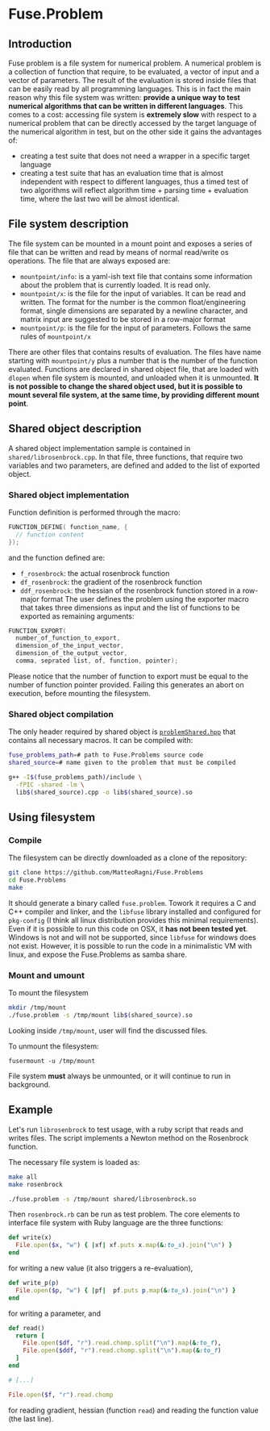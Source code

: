 # Fuse.Problem

## Introduction

Fuse problem is a file system for numerical problem. A numerical problem is a collection of function that require, to be evaluated, a vector of input and a vector of parameters. The result of the evaluation is stored inside files that can be easily read by all programming languages. This is in fact the main reason why this file system was written: **provide a unique way to test numerical algorithms that can be written in different languages**. This comes to a cost: accessing file system is **extremely slow** with respect to a numerical problem that can be directly accessed by the target language of the numerical algorithm in test, but on the other side it gains the advantages of:

 - creating a test suite that does not need a wrapper in a specific target language
 - creating a test suite that has an evaluation time that is almost independent with respect to different languages, thus a timed test of two algorithms will reflect algorithm time + parsing time + evaluation time, where the last two will be almost identical.

## File system description

The file system can be mounted in a mount point and exposes a series of file that can be written and read by means of normal read/write os operations. The file that are always exposed are:

 - `mountpoint/info`: is a yaml-ish text file that contains some information about the problem that is currently loaded. It is read only.
 - `mountpoint/x`: is the file for the input of variables. It can be read and written. The format for the number is the common float/engineering format, single dimensions are separated by a newline character, and matrix input are suggested to be stored in a row-major format
 - `mountpoint/p`: is the file for the input of parameters. Follows the same rules of `mountpoint/x`

There are other files that contains results of evaluation. The files have name starting with `mountpoint/y` plus a number that is the number of the function evaluated. Functions are declared in shared object file, that are loaded with `dlopen` when file system is mounted, and unloaded when it is unmounted. **It is not possible to change the shared object used, but it is possible to mount several file system, at the same time, by providing different mount point**.

## Shared object description

A shared object implementation sample is contained in `shared/librosenbrock.cpp`. In that file, three functions, that require two variables and two parameters, are defined and added to the list of exported object.

### Shared object implementation

Function definition is performed through the macro:
```c++
FUNCTION_DEFINE( function_name, {
  // function content
});
```
and the function defined are:
 - `f_rosenbrock`: the actual rosenbrock function
 - `df_rosenbrock`: the gradient of the rosenbrock function
 - `ddf_rosenbrock`: the hessian of the rosenbrock function stored in a row-major format
The user defines the problem using the exporter macro that takes three dimensions as input and the list of functions to be exported as remaining arguments:
```c++
FUNCTION_EXPORT(
  number_of_function_to_export,
  dimension_of_the_input_vector,
  dimension_of_the_output_vector,
  comma, seprated list, of, function, pointer);
```
Please notice that the number of function to export must be equal to the number of function pointer provided. Failing this generates an abort on execution, before mounting the filesystem.

### Shared object compilation

The only header required by shared object is [`problemShared.hpp`](http://ragni.me/Fuse.Problems/problemShared_8hpp.html) that contains all necessary macros. It can be compiled with:
```sh
fuse_problems_path=# path to Fuse.Problems source code
shared_source=# name given to the problem that must be compiled

g++ -I$(fuse_problems_path)/include \
  -fPIC -shared -lm \
  lib$(shared_source).cpp -o lib$(shared_source).so
```

## Using filesystem

### Compile

The filesystem can be directly downloaded as a clone of the repository:
```sh
git clone https://github.com/MatteoRagni/Fuse.Problems
cd Fuse.Problems
make
```
It should generate a binary called `fuse.problem`. Towork it requires a C and C++ compiler and linker, and the `libfuse` library installed and configured for `pkg-config` (I think all linux distribution provides this minimal requirements). Even if it is possible to run this code on OSX, it **has not been tested yet**. Windows is not and will not be supported, since `libfuse` for windows does not exist. However, it is possible to run the code in a minimalistic VM with linux, and expose the Fuse.Problems as samba share.

### Mount and umount

To mount the filesystem
```sh
mkdir /tmp/mount
./fuse.problem -s /tmp/mount lib$(shared_source).so
```

Looking inside  `/tmp/mount`, user will find the discussed files.

To unmount the filesystem:
```
fusermount -u /tmp/mount
```
File system **must** always be unmounted, or it will continue to run in background.

## Example

Let's run `librosenbrock` to test usage, with a ruby script that reads and writes files. The script implements a Newton method on the Rosenbrock function.

The necessary file system is loaded as:
```sh
make all
make rosenbrock

./fuse.problem -s /tmp/mount shared/librosenbrock.so
```

Then `rosenbrock.rb` can be run as test problem. The core elements to interface file system with Ruby language are the three functions:
```ruby
def write(x)
  File.open($x, "w") { |xf| xf.puts x.map(&:to_s).join("\n") }
end
```
for writing a new value (it also triggers a re-evaluation),
```ruby
def write_p(p)
  File.open($p, "w") { |pf|  pf.puts p.map(&:to_s).join("\n") }
end
```
for writing a parameter, and
```ruby
def read()
  return [
    File.open($df, "r").read.chomp.split("\n").map(&:to_f),
    File.open($ddf, "r").read.chomp.split("\n").map(&:to_f)
  ]
end

# [...]

File.open($f, "r").read.chomp
```
for reading gradient, hessian (function `read`) and reading the function value (the last line).
